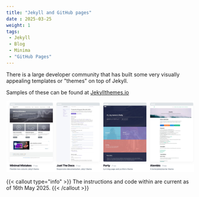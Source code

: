 ```yaml
---
title: "Jekyll and GitHub pages"
date : 2025-03-25
weight: 1
tags:
 - Jekyll
 - Blog
 - Minima
 - "GitHub Pages"
---
```


There is a large developer community that has built some very visually appealing templates or "themes" on top of Jekyll.

Samples of these can be found at [Jekyllthemes.io](https://jekyllthemes.io)

![Jekyllthemes.io](jekyllthemes.jpg)

{{< callout type="info" >}}
  The instructions and code within are current as of 16th May 2025.
{{< /callout >}}

